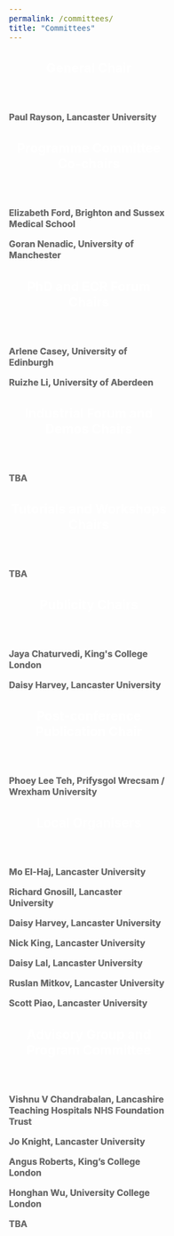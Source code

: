 ```yaml
---
permalink: /committees/
title: "Committees"
---
```


<html>
<meta name="viewport" content="width=device-width, initial-scale=1">
<link rel="stylesheet" href="https://www.w3schools.com/w3css/4/w3.css">
<head>
<style>
body {
    font-size: 16px;
} 
h1, h2, h4, h5 {
  font-family: 'Akaya Telivigala'; font-size: 25px;
}
h3 {
  font-size: 23px;
}
</style>
</head>
<body>
<p> </p>
<div class="w3-container">
  <div class="w3-card-4" style="width:50%;">
    <header class="w3-container w3-teal">
      <h3 style="color: #ffffff; text-shadow: 0.1px 0.1px"><b>General Chair</b></h3>
    </header>
    <div class="w3-container">
      <p> </p>
      <p style="color:#6b6b6b; text-shadow: 0.1px 0.1px"><b>Paul Rayson, Lancaster University</b></p>
    </div>
  </div>
</div>
<p> </p>
<p> </p>
<div class="w3-container">
  <div class="w3-card-4" style="width:50%;">
    <header class="w3-container w3-teal">
      <h3 style="color: #ffffff; text-shadow: 0.1px 0.1px"><b>Programme Committee Co-chairs</b></h3>
    </header>
    <div class="w3-container">
      <p> </p>
      <p style="color:#6b6b6b; text-shadow: 0.1px 0.1px"><b>Elizabeth Ford, Brighton and Sussex Medical School</b></p>
      <p style="color:#6b6b6b; text-shadow: 0.1px 0.1px"><b>Goran Nenadic, University of Manchester</b></p>
    </div>
  </div>
</div>
<p> </p>
<p> </p>
<div class="w3-container">
  <div class="w3-card-4" style="width:50%;">
    <header class="w3-container w3-teal">
      <h3 style="color: #ffffff; text-shadow: 0.1px 0.1px"><b>PhD and ECR Forum Chairs</b></h3>
    </header>
    <div class="w3-container">
      <p> </p>
      <p style="color:#6b6b6b; text-shadow: 0.1px 0.1px"><b>Arlene Casey, University of Edinburgh</b></p>
      <p style="color:#6b6b6b; text-shadow: 0.1px 0.1px"><b>Ruizhe Li, University of Aberdeen</b></p>
    </div>
  </div>
</div>
<p> </p>
<p> </p>
<div class="w3-container">
  <div class="w3-card-4" style="width:50%;">
    <header class="w3-container w3-teal">
      <h3 style="color: #ffffff; text-shadow: 0.1px 0.1px"><b>Industrial Forum and Demos Chairs</b></h3>
    </header>
    <div class="w3-container">
      <p> </p>
      <p style="color:#6b6b6b; text-shadow: 0.1px 0.1px"><b>TBA</b></p>
    </div>
  </div>
</div>
<p> </p>
<p> </p>
<div class="w3-container">
  <div class="w3-card-4" style="width:50%;">
    <header class="w3-container w3-teal">
      <h3 style="color: #ffffff; text-shadow: 0.1px 0.1px"><b>Tutorials and Workshops Chairs</b></h3>
    </header>
    <div class="w3-container">
      <p> </p>
      <p style="color:#6b6b6b; text-shadow: 0.1px 0.1px"><b>TBA</b></p>
    </div>
  </div>
</div>
<p> </p>
<p> </p>
<div class="w3-container">
  <div class="w3-card-4" style="width:50%;">
    <header class="w3-container w3-teal">
      <h3 style="color: #ffffff; text-shadow: 0.1px 0.1px"><b>Publicity Chairs</b></h3>
    </header>
    <div class="w3-container">
      <p> </p>
      <p style="color:#6b6b6b; text-shadow: 0.1px 0.1px"><b>Jaya Chaturvedi, King's College London</b></p>
      <p style="color:#6b6b6b; text-shadow: 0.1px 0.1px"><b>Daisy Harvey, Lancaster University</b></p>
    </div>
  </div>
</div>
<p> </p>
<p> </p>
<div class="w3-container">
  <div class="w3-card-4" style="width:50%;">
    <header class="w3-container w3-teal">
      <h3 style="color: #ffffff; text-shadow: 0.1px 0.1px"><b>Post-conference Publication Chair</b></h3>
    </header>
    <div class="w3-container">
      <p> </p>
      <p style="color:#6b6b6b; text-shadow: 0.1px 0.1px"><b>Phoey Lee Teh, Prifysgol Wrecsam / Wrexham University</b></p>
    </div>
  </div>
</div>
<p> </p>
<p> </p>
<div class="w3-container">
  <div class="w3-card-4" style="width:50%;">
    <header class="w3-container w3-teal">
      <h3 style="color: #ffffff; text-shadow: 0.1px 0.1px"><b>Local Organisers</b></h3>
    </header>
    <div class="w3-container">
      <p> </p>
      <p style="color:#6b6b6b; text-shadow: 0.1px 0.1px"><b>Mo El-Haj, Lancaster University</b></p>
      <p style="color:#6b6b6b; text-shadow: 0.1px 0.1px"><b>Richard Gnosill, Lancaster University</b></p>
      <p style="color:#6b6b6b; text-shadow: 0.1px 0.1px"><b>Daisy Harvey, Lancaster University</b></p>
      <p style="color:#6b6b6b; text-shadow: 0.1px 0.1px"><b>Nick King, Lancaster University</b></p>
      <p style="color:#6b6b6b; text-shadow: 0.1px 0.1px"><b>Daisy Lal, Lancaster University</b></p>
      <p style="color:#6b6b6b; text-shadow: 0.1px 0.1px"><b>Ruslan Mitkov, Lancaster University</b></p>
      <p style="color:#6b6b6b; text-shadow: 0.1px 0.1px"><b>Scott Piao, Lancaster University</b></p>
    </div>
<!--     <footer class="w3-container w3-teal">
      <h5> </h5>
    </footer> -->
  </div>
</div>
<p> </p>
<p> </p>
<div class="w3-container">
  <div class="w3-card-4" style="width:50%;">
    <header class="w3-container w3-teal">
      <h3 style="color: #ffffff; text-shadow: 0.1px 0.1px"><b>Advisory Group and Program Committee</b></h3>
    </header>
    <div class="w3-container">
      <p> </p>
      <p style="color:#6b6b6b; text-shadow: 0.1px 0.1px"><b>Vishnu V Chandrabalan, Lancashire Teaching Hospitals NHS Foundation Trust</b></p>
      <p style="color:#6b6b6b; text-shadow: 0.1px 0.1px"><b>Jo Knight, Lancaster University</b></p>
      <p style="color:#6b6b6b; text-shadow: 0.1px 0.1px"><b>Angus Roberts, King’s College London</b></p>
      <p style="color:#6b6b6b; text-shadow: 0.1px 0.1px"><b>Honghan Wu, University College London</b></p>
      <p style="color:#6b6b6b; text-shadow: 0.1px 0.1px"><b>TBA</b></p>
    </div>
              <!--     <footer class="w3-container w3-teal">
         <h5> </h5>
       </footer> -->
  </div>
</div>
</body>
</html>

